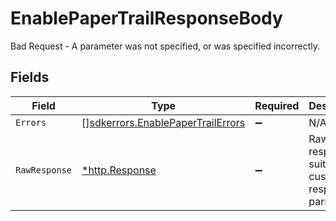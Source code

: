 # EnablePaperTrailResponseBody

Bad Request - A parameter was not specified, or was specified incorrectly.


## Fields

| Field                                                                                  | Type                                                                                   | Required                                                                               | Description                                                                            |
| -------------------------------------------------------------------------------------- | -------------------------------------------------------------------------------------- | -------------------------------------------------------------------------------------- | -------------------------------------------------------------------------------------- |
| `Errors`                                                                               | [][sdkerrors.EnablePaperTrailErrors](../../models/sdkerrors/enablepapertrailerrors.md) | :heavy_minus_sign:                                                                     | N/A                                                                                    |
| `RawResponse`                                                                          | [*http.Response](https://pkg.go.dev/net/http#Response)                                 | :heavy_minus_sign:                                                                     | Raw HTTP response; suitable for custom response parsing                                |